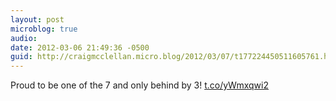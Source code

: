 ```yaml
---
layout: post
microblog: true
audio: 
date: 2012-03-06 21:49:36 -0500
guid: http://craigmcclellan.micro.blog/2012/03/07/t177224450511605761.html
---
```

Proud to be one of the 7 and only behind by 3! [t.co/yWmxqwi2](http://t.co/yWmxqwi2)
